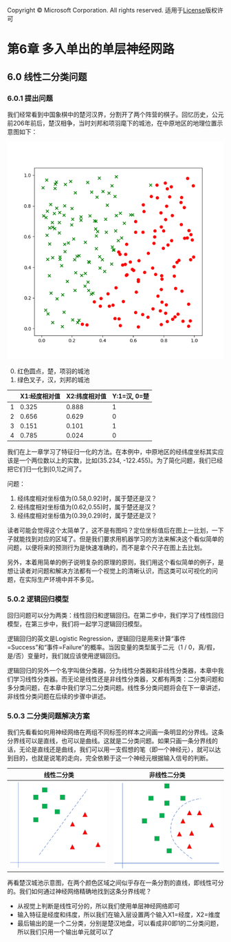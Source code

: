 Copyright © Microsoft Corporation. All rights reserved.
  适用于[License](https://github.com/Microsoft/ai-edu/blob/master/LICENSE.md)版权许可
  
# 第6章 多入单出的单层神经网路

## 6.0 线性二分类问题

### 6.0.1 提出问题

我们经常看到中国象棋中的楚河汉界，分割开了两个阵营的棋子。回忆历史，公元前206年前后，楚汉相争，当时刘邦和项羽麾下的城池，在中原地区的地理位置示意图如下：

<img src="..\Images\6\BinaryClassifierData.png">

0. 红色圆点，楚，项羽的城池
1. 绿色叉子，汉，刘邦的城池

||X1:经度相对值|X2:纬度相对值|Y:1=汉, 0=楚|
|---|---|---|---|
|1|0.325|0.888|1|
|2|0.656|0.629|0|
|3|0.151|0.101|1|
|4|0.785|0.024|0|

我们在上一章学习了特征归一化的方法。在本例中，中原地区的经纬度坐标其实应该是一个两位数以上的实数，比如(35.234, -122.455)。为了简化问题，我们已经把它们归一化到[0,1]之间了。

问题：
1. 经纬度相对坐标值为(0.58,0.92)时，属于楚还是汉？
2. 经纬度相对坐标值为(0.62,0.55)时，属于楚还是汉？
3. 经纬度相对坐标值为(0.39,0.29)时，属于楚还是汉？

读者可能会觉得这个太简单了，这不是有图吗？定位坐标值后在图上一比划，一下子就能找到对应的区域了。但是我们要求用机器学习的方法来解决这个看似简单的问题，以便将来的预测行为是快速准确的，而不是拿个尺子在图上去比划。

另外，本着用简单的例子说明复杂的原理的原则，我们用这个看似简单的例子，是想让读者对问题和解决方法都有一个视觉上的清晰认识，而这类可以可视化的问题，在实际生产环境中并不多见。

### 5.0.2 逻辑回归模型

回归问题可以分为两类：线性回归和逻辑回归。在第二步中，我们学习了线性回归模型，在第三步中，我们将一起学习逻辑回归模型。

逻辑回归的英文是Logistic Regression，逻辑回归是用来计算“事件=Success”和“事件=Failure”的概率。当因变量的类型属于二元（1 / 0，真/假，是/否）变量时，我们就应该使用逻辑回归。

逻辑回归的另外一个名字叫做分类器，分为线性分类器和非线性分类器，本章中我们学习线性分类器。而无论是线性还是非线性分类器，又都有两类：二分类问题和多分类问题，在本章中我们学习二分类问题。线性多分类问题将会在下一章讲述，非线性分类问题在后续的步骤中讲述。

### 5.0.3 二分类问题解决方案

我们先看看如何用神经网络在两组不同标签的样本之间画一条明显的分界线。这条分界线可以是直线，也可以是曲线。这就是二分类问题。如果只画一条分界线的话，无论是直线还是曲线，我们可以用一支假想的笔（即一个神经元），就可以达到目的，也就是说笔的走向，完全依赖于这一个神经元根据输入信号的判断。

|线性二分类|非线性二分类|
|---|---|
|<img src="../Images/6/linear_binary.png"/>|<img src="../Images/6/non_linear_binary.png"/>|

再看楚汉城池示意图，在两个颜色区域之间似乎存在一条分割的直线，即线性可分的。我们如何通过神经网络精确地找到这条分界线呢？

- 从视觉上判断是线性可分的，所以我们使用单层神经网络即可
- 输入特征是经度和纬度，所以我们在输入层设置两个输入X1=经度，X2=维度
- 最后输出的是一个二分类，分别是楚汉地盘，可以看成非0即1的二分类问题，所以我们只用一个输出单元就可以了
